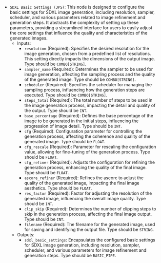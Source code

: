 - `SDXL Basic Settings (JPS)`: This node is designed to configure the basic settings for SDXL image generation, including resolution, sampler, scheduler, and various parameters related to image refinement and generation steps. It abstracts the complexity of setting up these parameters, providing a streamlined interface for users to easily adjust the core settings that influence the quality and characteristics of the generated images.
    - Inputs:
        - `resolution` (Required): Specifies the desired resolution for the image generation, chosen from a predefined list of resolutions. This setting directly impacts the dimensions of the output image. Type should be `COMBO[STRING]`.
        - `sampler_name` (Required): Determines the sampler to be used for image generation, affecting the sampling process and the quality of the generated image. Type should be `COMBO[STRING]`.
        - `scheduler` (Required): Specifies the scheduler for managing the sampling process, influencing how the generation steps are executed. Type should be `COMBO[STRING]`.
        - `steps_total` (Required): The total number of steps to be used in the image generation process, impacting the detail and quality of the output. Type should be `INT`.
        - `base_percentage` (Required): Defines the base percentage of the image to be generated in the initial steps, influencing the progression of image detail. Type should be `INT`.
        - `cfg` (Required): Configuration parameter for controlling the generation process, affecting the coherence and quality of the generated image. Type should be `FLOAT`.
        - `cfg_rescale` (Required): Parameter for rescaling the configuration value, allowing for fine-tuning of the generation process. Type should be `FLOAT`.
        - `cfg_refiner` (Required): Adjusts the configuration for refining the generation process, enhancing the quality of the final image. Type should be `FLOAT`.
        - `ascore_refiner` (Required): Refines the ascore to adjust the quality of the generated image, impacting the final image aesthetics. Type should be `FLOAT`.
        - `res_factor` (Required): Factor for adjusting the resolution of the generated image, influencing the overall image quality. Type should be `INT`.
        - `clip_skip` (Required): Determines the number of clipping steps to skip in the generation process, affecting the final image output. Type should be `INT`.
        - `filename` (Required): The filename for the generated image, used for saving and identifying the output file. Type should be `STRING`.
    - Outputs:
        - `sdxl_basic_settings`: Encapsulates the configured basic settings for SDXL image generation, including resolution, sampler, scheduler, and various parameters for image refinement and generation steps. Type should be `BASIC_PIPE`.
